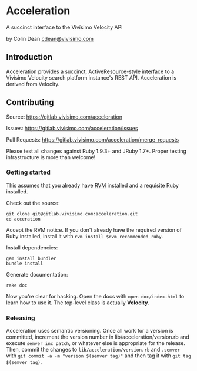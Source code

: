 Acceleration
============

A succinct interface to the Vivísimo Velocity API

by Colin Dean <cdean@vivisimo.com>

Introduction
------------

Acceleration provides a succinct, ActiveResource-style interface to a Vivísimo
Velocity search platform instance's REST API. Acceleration is derived from
Velocity.

Contributing
------------
Source: https://gitlab.vivisimo.com/acceleration

Issues: https://gitlab.vivisimo.com/acceleration/issues

Pull Requests: https://gitlab.vivisimo.com/acceleration/merge_requests

Please test all changes against Ruby 1.9.3+ and JRuby 1.7+. Proper testing
infrastructure is more than welcome!

### Getting started

This assumes that you already have [RVM](http://rvm.io) installed and
a requisite Ruby installed.

Check out the source:

    git clone git@gitlab.vivisimo.com:acceleration.git
    cd acceration

Accept the RVM notice. If you don't already have the required version of Ruby
installed, install it with `rvm install $rvm_recommended_ruby`.

Install dependencies:

    gem install bundler
    bundle install

Generate documentation:

    rake doc

Now you're clear for hacking. Open the docs with `open doc/index.html` to learn
how to use it. The top-level class is actually **Velocity**.

### Releasing

Acceleration uses semantic versioning. Once all work for a version is
committed, increment the version number in lib/acceleration/version.rb and
execute `semver inc patch`, or whatever else is appropriate for the release.
Then, commit the changes to `lib/acceleration/version.rb` and `.semver` with
`git commit -a -m "version $(semver tag)"` and then tag it with `git tag
$(semver tag)`.

